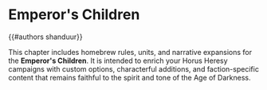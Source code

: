 # Emperor's Children
{{#authors shanduur}}

This chapter includes homebrew rules, units, and narrative expansions for the **Emperor's Children**. It is intended to enrich your Horus Heresy campaigns with custom options, characterful additions, and faction-specific content that remains faithful to the spirit and tone of the Age of Darkness.


